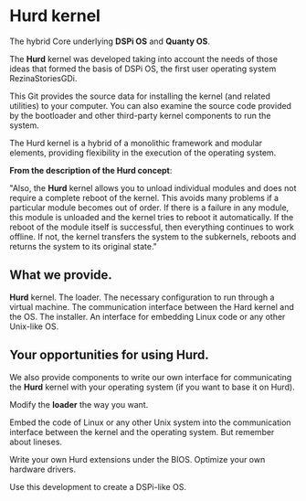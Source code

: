 # Hurd kernel

The hybrid Core underlying **DSPi OS** and **Quanty OS**.

The **Hurd** kernel was developed taking into account the needs of those ideas that formed the basis of DSPi OS, the first user operating system RezinaStoriesGDi.

This Git provides the source data for installing the kernel (and related utilities) to your computer. You can also examine the source code provided by the bootloader and other third-party kernel components to run the system.

The Hurd kernel is a hybrid of a monolithic framework and modular elements, providing flexibility in the execution of the operating system. 

**From the description of the Hurd concept**:

"Also, the **Hurd** kernel allows you to unload individual modules and does not require a complete reboot of the kernel. This avoids many problems if a particular module becomes out of order. If there is a failure in any module, this module is unloaded and the kernel tries to reboot it automatically. If the reboot of the module itself is successful, then everything continues to work offline. If not, the kernel transfers the system to the subkernels, reboots and returns the system to its original state."

## What we provide.

**Hurd** kernel.
The loader.
The necessary configuration to run through a virtual machine.
The communication interface between the Hard kernel and the OS.
The installer.
An interface for embedding Linux code or any other Unix-like OS.

## Your opportunities for using **Hurd**.

We also provide components to write our own interface for communicating the **Hurd** kernel with your operating system (if you want to base it on Hurd). 

Modify the **loader** the way you want.

Embed the code of Linux or any other Unix system into the communication interface between the kernel and the operating system. But remember about lineses.

Write your own Hurd extensions under the BIOS. Optimize your own hardware drivers.

Use this development to create a DSPi-like OS.
